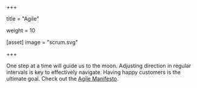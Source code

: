+++


title = "Agile"

weight = 10

[asset]
image = "scrum.svg" 

+++

<p>One step at a time will guide us to the moon. Adjusting direction in regular intervals is key to effectively navigate. Having happy customers is the ultimate goal. Check out the <a href="https://agilemanifesto.org/">Agile Manifesto</a>.</p>